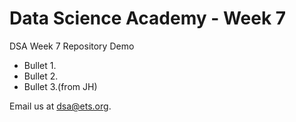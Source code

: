 # Data Science Academy - Week 7

DSA Week 7 Repository Demo

* Bullet 1.
* Bullet 2.
* Bullet 3.(from JH)

Email us at dsa@ets.org.

